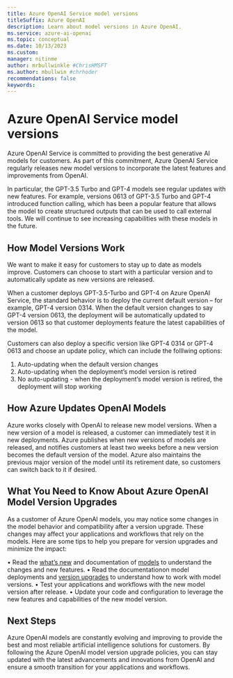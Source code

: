 ```yaml
---
title: Azure OpenAI Service model versions
titleSuffix: Azure OpenAI
description: Learn about model versions in Azure OpenAI. 
ms.service: azure-ai-openai
ms.topic: conceptual 
ms.date: 10/13/2023
ms.custom:
manager: nitinme
author: mrbullwinkle #ChrisHMSFT
ms.author: mbullwin #chrhoder
recommendations: false
keywords: 
---
```


# Azure OpenAI Service model versions

Azure OpenAI Service is committed to providing the best generative AI models for customers. As part of this commitment, Azure OpenAI Service regularly releases new model versions to incorporate the latest features and improvements from OpenAI.

In particular, the GPT-3.5 Turbo and GPT-4 models see regular updates with new features.  For example, versions 0613 of GPT-3.5 Turbo and GPT-4 introduced function calling, which has been a popular feature that allows the model to create structured outputs that can be used to call external tools.  We will continue to see increasing capabilities with these models in the future.

## How Model Versions Work

We want to make it easy for customers to stay up to date as models improve.  Customers can choose to start with a particular version and to automatically update as new versions are released.

When a customer deploys GPT-3.5-Turbo and GPT-4 on Azure OpenAI Service, the standard behavior is to deploy the current default version – for example, GPT-4 version 0314.  When the default version changes to say GPT-4 version 0613, the deployment will be automatically updated to version 0613 so that customer deployments feature the latest capabilities of the model.

Customers can also deploy a specific version like GPT-4 0314 or GPT-4 0613 and choose an update policy, which can include the folllwing options:

1. Auto-updating when the default version changes
2. Auto-updating when the deployment’s model version is retired
3. No auto-updating - when the deployment’s model version is retired, the deployment will stop working

## How Azure Updates OpenAI Models

Azure works closely with OpenAI to release new model versions.  When a new version of a model is released, a customer can immediately test it in new deployments.  Azure publishes when new versions of models are released, and notifies customers at least two weeks before a new version becomes the default version of the model.   Azure also maintains the previous major version of the model until its retirement date, so customers can switch back to it if desired.

## What You Need to Know About Azure OpenAI Model Version Upgrades

As a customer of Azure OpenAI models, you may notice some changes in the model behavior and compatibility after a version upgrade.  These changes may affect your applications and workflows that rely on the models.  Here are some tips to help you prepare for version upgrades and minimize the impact:

•	Read the [what’s new](https://aka.ms/oai/whatsnew) and documentation of [models](https://aka.ms/oai/docs/models) to understand the changes and new features.
•	Read the documentationon model deployments and [version upgrades](https://aka.ms/oai/modelupgradesettings) to understand how to work with model versions.
•	Test your applications and workflows with the new model version after release.
•	Update your code and configuration to leverage the new features and capabilities of the new model version.

## Next Steps

Azure OpenAI models are constantly evolving and improving to provide the best and most reliable artificial intelligence solutions for customers.  By following the Azure OpenAI model version upgrade policies, you can stay updated with the latest advancements and innovations from OpenAI and ensure a smooth transition for your applications and workflows.
